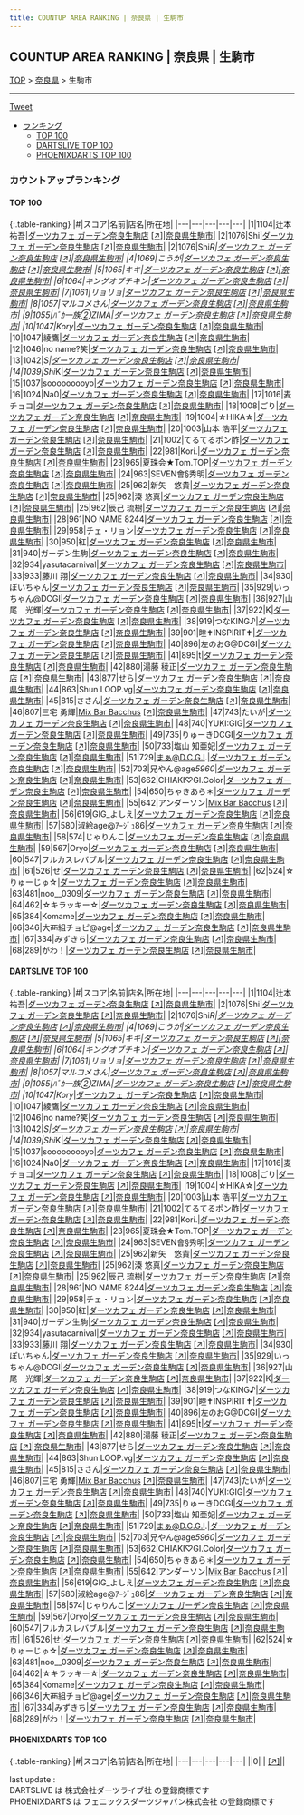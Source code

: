 ```yaml
---
title: COUNTUP AREA RANKING | 奈良県 | 生駒市
---
```

## COUNTUP AREA RANKING | 奈良県 | 生駒市

[TOP](/darts/rank/) > [奈良県](/darts/rank/奈良県/) > 生駒市

___

<a href="https://twitter.com/share?ref_src=twsrc%5Etfw" data-text="COUNTUP AREA RANKING | 奈良県生駒市" class="twitter-share-button" data-hashtags="DARTSLIVE,PHOENIXDARTS,darts,ダーツ" data-show-count="false">Tweet</a>

* [ランキング](#カウントアップランキング)
    * [TOP 100](#top-100)
    * [DARTSLIVE TOP 100](#dartslive-top-100)
    * [PHOENIXDARTS TOP 100](#phoenixdarts-top-100)

### カウントアップランキング

#### TOP 100



{:.table-ranking}
|#|スコア|名前|店名|所在地|
|---|---|---|---|---|
|1|1104|<span class="rank-name-dl">辻本 祐吾</span>|<a href="/darts/rank/shops/f4330ab5e65384c30d9b047a20a7ba1e.html">ダーツカフェ ガーデン奈良生駒店</a> <a href="https://search.dartslive.com/jp/shop/f4330ab5e65384c30d9b047a20a7ba1e">[↗]</a>|<a href="/darts/rank/奈良県/生駒市">奈良県生駒市</a>|
|2|1076|<span class="rank-name-dl">Shi</span>|<a href="/darts/rank/shops/f4330ab5e65384c30d9b047a20a7ba1e.html">ダーツカフェ ガーデン奈良生駒店</a> <a href="https://search.dartslive.com/jp/shop/f4330ab5e65384c30d9b047a20a7ba1e">[↗]</a>|<a href="/darts/rank/奈良県/生駒市">奈良県生駒市</a>|
|2|1076|<span class="rank-name-dl">Shi*R</span>|<a href="/darts/rank/shops/f4330ab5e65384c30d9b047a20a7ba1e.html">ダーツカフェ ガーデン奈良生駒店</a> <a href="https://search.dartslive.com/jp/shop/f4330ab5e65384c30d9b047a20a7ba1e">[↗]</a>|<a href="/darts/rank/奈良県/生駒市">奈良県生駒市</a>|
|4|1069|<span class="rank-name-dl">こうが</span>|<a href="/darts/rank/shops/f4330ab5e65384c30d9b047a20a7ba1e.html">ダーツカフェ ガーデン奈良生駒店</a> <a href="https://search.dartslive.com/jp/shop/f4330ab5e65384c30d9b047a20a7ba1e">[↗]</a>|<a href="/darts/rank/奈良県/生駒市">奈良県生駒市</a>|
|5|1065|<span class="rank-name-dl">キキ</span>|<a href="/darts/rank/shops/f4330ab5e65384c30d9b047a20a7ba1e.html">ダーツカフェ ガーデン奈良生駒店</a> <a href="https://search.dartslive.com/jp/shop/f4330ab5e65384c30d9b047a20a7ba1e">[↗]</a>|<a href="/darts/rank/奈良県/生駒市">奈良県生駒市</a>|
|6|1064|<span class="rank-name-dl">キングオブチキン</span>|<a href="/darts/rank/shops/f4330ab5e65384c30d9b047a20a7ba1e.html">ダーツカフェ ガーデン奈良生駒店</a> <a href="https://search.dartslive.com/jp/shop/f4330ab5e65384c30d9b047a20a7ba1e">[↗]</a>|<a href="/darts/rank/奈良県/生駒市">奈良県生駒市</a>|
|7|1061|<span class="rank-name-dl">リョリョ</span>|<a href="/darts/rank/shops/f4330ab5e65384c30d9b047a20a7ba1e.html">ダーツカフェ ガーデン奈良生駒店</a> <a href="https://search.dartslive.com/jp/shop/f4330ab5e65384c30d9b047a20a7ba1e">[↗]</a>|<a href="/darts/rank/奈良県/生駒市">奈良県生駒市</a>|
|8|1057|<span class="rank-name-dl">マルコメさん</span>|<a href="/darts/rank/shops/f4330ab5e65384c30d9b047a20a7ba1e.html">ダーツカフェ ガーデン奈良生駒店</a> <a href="https://search.dartslive.com/jp/shop/f4330ab5e65384c30d9b047a20a7ba1e">[↗]</a>|<a href="/darts/rank/奈良県/生駒市">奈良県生駒市</a>|
|9|1055|<span class="rank-name-dl">ﾊﾞｶ一族②ZIMA</span>|<a href="/darts/rank/shops/f4330ab5e65384c30d9b047a20a7ba1e.html">ダーツカフェ ガーデン奈良生駒店</a> <a href="https://search.dartslive.com/jp/shop/f4330ab5e65384c30d9b047a20a7ba1e">[↗]</a>|<a href="/darts/rank/奈良県/生駒市">奈良県生駒市</a>|
|10|1047|<span class="rank-name-dl">Kory*</span>|<a href="/darts/rank/shops/f4330ab5e65384c30d9b047a20a7ba1e.html">ダーツカフェ ガーデン奈良生駒店</a> <a href="https://search.dartslive.com/jp/shop/f4330ab5e65384c30d9b047a20a7ba1e">[↗]</a>|<a href="/darts/rank/奈良県/生駒市">奈良県生駒市</a>|
|10|1047|<span class="rank-name-dl">綾鷹</span>|<a href="/darts/rank/shops/f4330ab5e65384c30d9b047a20a7ba1e.html">ダーツカフェ ガーデン奈良生駒店</a> <a href="https://search.dartslive.com/jp/shop/f4330ab5e65384c30d9b047a20a7ba1e">[↗]</a>|<a href="/darts/rank/奈良県/生駒市">奈良県生駒市</a>|
|12|1046|<span class="rank-name-dl">no name?笑</span>|<a href="/darts/rank/shops/f4330ab5e65384c30d9b047a20a7ba1e.html">ダーツカフェ ガーデン奈良生駒店</a> <a href="https://search.dartslive.com/jp/shop/f4330ab5e65384c30d9b047a20a7ba1e">[↗]</a>|<a href="/darts/rank/奈良県/生駒市">奈良県生駒市</a>|
|13|1042|<span class="rank-name-dl">*S</span>|<a href="/darts/rank/shops/f4330ab5e65384c30d9b047a20a7ba1e.html">ダーツカフェ ガーデン奈良生駒店</a> <a href="https://search.dartslive.com/jp/shop/f4330ab5e65384c30d9b047a20a7ba1e">[↗]</a>|<a href="/darts/rank/奈良県/生駒市">奈良県生駒市</a>|
|14|1039|<span class="rank-name-dl">Shi*K</span>|<a href="/darts/rank/shops/f4330ab5e65384c30d9b047a20a7ba1e.html">ダーツカフェ ガーデン奈良生駒店</a> <a href="https://search.dartslive.com/jp/shop/f4330ab5e65384c30d9b047a20a7ba1e">[↗]</a>|<a href="/darts/rank/奈良県/生駒市">奈良県生駒市</a>|
|15|1037|<span class="rank-name-dl">sooooooooyo</span>|<a href="/darts/rank/shops/f4330ab5e65384c30d9b047a20a7ba1e.html">ダーツカフェ ガーデン奈良生駒店</a> <a href="https://search.dartslive.com/jp/shop/f4330ab5e65384c30d9b047a20a7ba1e">[↗]</a>|<a href="/darts/rank/奈良県/生駒市">奈良県生駒市</a>|
|16|1024|<span class="rank-name-dl">Na0</span>|<a href="/darts/rank/shops/f4330ab5e65384c30d9b047a20a7ba1e.html">ダーツカフェ ガーデン奈良生駒店</a> <a href="https://search.dartslive.com/jp/shop/f4330ab5e65384c30d9b047a20a7ba1e">[↗]</a>|<a href="/darts/rank/奈良県/生駒市">奈良県生駒市</a>|
|17|1016|<span class="rank-name-dl">麦チョコ</span>|<a href="/darts/rank/shops/f4330ab5e65384c30d9b047a20a7ba1e.html">ダーツカフェ ガーデン奈良生駒店</a> <a href="https://search.dartslive.com/jp/shop/f4330ab5e65384c30d9b047a20a7ba1e">[↗]</a>|<a href="/darts/rank/奈良県/生駒市">奈良県生駒市</a>|
|18|1008|<span class="rank-name-dl">ごり</span>|<a href="/darts/rank/shops/f4330ab5e65384c30d9b047a20a7ba1e.html">ダーツカフェ ガーデン奈良生駒店</a> <a href="https://search.dartslive.com/jp/shop/f4330ab5e65384c30d9b047a20a7ba1e">[↗]</a>|<a href="/darts/rank/奈良県/生駒市">奈良県生駒市</a>|
|19|1004|<span class="rank-name-dl">☆HIKA☆</span>|<a href="/darts/rank/shops/f4330ab5e65384c30d9b047a20a7ba1e.html">ダーツカフェ ガーデン奈良生駒店</a> <a href="https://search.dartslive.com/jp/shop/f4330ab5e65384c30d9b047a20a7ba1e">[↗]</a>|<a href="/darts/rank/奈良県/生駒市">奈良県生駒市</a>|
|20|1003|<span class="rank-name-dl">山本 浩平</span>|<a href="/darts/rank/shops/f4330ab5e65384c30d9b047a20a7ba1e.html">ダーツカフェ ガーデン奈良生駒店</a> <a href="https://search.dartslive.com/jp/shop/f4330ab5e65384c30d9b047a20a7ba1e">[↗]</a>|<a href="/darts/rank/奈良県/生駒市">奈良県生駒市</a>|
|21|1002|<span class="rank-name-dl">てるてるポン酢</span>|<a href="/darts/rank/shops/f4330ab5e65384c30d9b047a20a7ba1e.html">ダーツカフェ ガーデン奈良生駒店</a> <a href="https://search.dartslive.com/jp/shop/f4330ab5e65384c30d9b047a20a7ba1e">[↗]</a>|<a href="/darts/rank/奈良県/生駒市">奈良県生駒市</a>|
|22|981|<span class="rank-name-dl">Kori.</span>|<a href="/darts/rank/shops/f4330ab5e65384c30d9b047a20a7ba1e.html">ダーツカフェ ガーデン奈良生駒店</a> <a href="https://search.dartslive.com/jp/shop/f4330ab5e65384c30d9b047a20a7ba1e">[↗]</a>|<a href="/darts/rank/奈良県/生駒市">奈良県生駒市</a>|
|23|965|<span class="rank-name-dl">夏珠会★Tom.TOP</span>|<a href="/darts/rank/shops/f4330ab5e65384c30d9b047a20a7ba1e.html">ダーツカフェ ガーデン奈良生駒店</a> <a href="https://search.dartslive.com/jp/shop/f4330ab5e65384c30d9b047a20a7ba1e">[↗]</a>|<a href="/darts/rank/奈良県/生駒市">奈良県生駒市</a>|
|24|963|<span class="rank-name-dl">SEVEN會§秀明</span>|<a href="/darts/rank/shops/f4330ab5e65384c30d9b047a20a7ba1e.html">ダーツカフェ ガーデン奈良生駒店</a> <a href="https://search.dartslive.com/jp/shop/f4330ab5e65384c30d9b047a20a7ba1e">[↗]</a>|<a href="/darts/rank/奈良県/生駒市">奈良県生駒市</a>|
|25|962|<span class="rank-name-dl">新矢　悠貴</span>|<a href="/darts/rank/shops/f4330ab5e65384c30d9b047a20a7ba1e.html">ダーツカフェ ガーデン奈良生駒店</a> <a href="https://search.dartslive.com/jp/shop/f4330ab5e65384c30d9b047a20a7ba1e">[↗]</a>|<a href="/darts/rank/奈良県/生駒市">奈良県生駒市</a>|
|25|962|<span class="rank-name-dl">湊 悠真</span>|<a href="/darts/rank/shops/f4330ab5e65384c30d9b047a20a7ba1e.html">ダーツカフェ ガーデン奈良生駒店</a> <a href="https://search.dartslive.com/jp/shop/f4330ab5e65384c30d9b047a20a7ba1e">[↗]</a>|<a href="/darts/rank/奈良県/生駒市">奈良県生駒市</a>|
|25|962|<span class="rank-name-dl">辰己 琉樹</span>|<a href="/darts/rank/shops/f4330ab5e65384c30d9b047a20a7ba1e.html">ダーツカフェ ガーデン奈良生駒店</a> <a href="https://search.dartslive.com/jp/shop/f4330ab5e65384c30d9b047a20a7ba1e">[↗]</a>|<a href="/darts/rank/奈良県/生駒市">奈良県生駒市</a>|
|28|961|<span class="rank-name-dl">NO NAME 8244</span>|<a href="/darts/rank/shops/f4330ab5e65384c30d9b047a20a7ba1e.html">ダーツカフェ ガーデン奈良生駒店</a> <a href="https://search.dartslive.com/jp/shop/f4330ab5e65384c30d9b047a20a7ba1e">[↗]</a>|<a href="/darts/rank/奈良県/生駒市">奈良県生駒市</a>|
|29|958|<span class="rank-name-dl">チェ・リョン</span>|<a href="/darts/rank/shops/f4330ab5e65384c30d9b047a20a7ba1e.html">ダーツカフェ ガーデン奈良生駒店</a> <a href="https://search.dartslive.com/jp/shop/f4330ab5e65384c30d9b047a20a7ba1e">[↗]</a>|<a href="/darts/rank/奈良県/生駒市">奈良県生駒市</a>|
|30|950|<span class="rank-name-dl">紅</span>|<a href="/darts/rank/shops/f4330ab5e65384c30d9b047a20a7ba1e.html">ダーツカフェ ガーデン奈良生駒店</a> <a href="https://search.dartslive.com/jp/shop/f4330ab5e65384c30d9b047a20a7ba1e">[↗]</a>|<a href="/darts/rank/奈良県/生駒市">奈良県生駒市</a>|
|31|940|<span class="rank-name-dl">ガーデン生駒</span>|<a href="/darts/rank/shops/f4330ab5e65384c30d9b047a20a7ba1e.html">ダーツカフェ ガーデン奈良生駒店</a> <a href="https://search.dartslive.com/jp/shop/f4330ab5e65384c30d9b047a20a7ba1e">[↗]</a>|<a href="/darts/rank/奈良県/生駒市">奈良県生駒市</a>|
|32|934|<span class="rank-name-dl">yasutacarnival</span>|<a href="/darts/rank/shops/f4330ab5e65384c30d9b047a20a7ba1e.html">ダーツカフェ ガーデン奈良生駒店</a> <a href="https://search.dartslive.com/jp/shop/f4330ab5e65384c30d9b047a20a7ba1e">[↗]</a>|<a href="/darts/rank/奈良県/生駒市">奈良県生駒市</a>|
|33|933|<span class="rank-name-dl">藤川 翔</span>|<a href="/darts/rank/shops/f4330ab5e65384c30d9b047a20a7ba1e.html">ダーツカフェ ガーデン奈良生駒店</a> <a href="https://search.dartslive.com/jp/shop/f4330ab5e65384c30d9b047a20a7ba1e">[↗]</a>|<a href="/darts/rank/奈良県/生駒市">奈良県生駒市</a>|
|34|930|<span class="rank-name-dl">ぽいちゃん</span>|<a href="/darts/rank/shops/f4330ab5e65384c30d9b047a20a7ba1e.html">ダーツカフェ ガーデン奈良生駒店</a> <a href="https://search.dartslive.com/jp/shop/f4330ab5e65384c30d9b047a20a7ba1e">[↗]</a>|<a href="/darts/rank/奈良県/生駒市">奈良県生駒市</a>|
|35|929|<span class="rank-name-dl">いっちゃん@DCGI</span>|<a href="/darts/rank/shops/f4330ab5e65384c30d9b047a20a7ba1e.html">ダーツカフェ ガーデン奈良生駒店</a> <a href="https://search.dartslive.com/jp/shop/f4330ab5e65384c30d9b047a20a7ba1e">[↗]</a>|<a href="/darts/rank/奈良県/生駒市">奈良県生駒市</a>|
|36|927|<span class="rank-name-dl">山尾　光輝</span>|<a href="/darts/rank/shops/f4330ab5e65384c30d9b047a20a7ba1e.html">ダーツカフェ ガーデン奈良生駒店</a> <a href="https://search.dartslive.com/jp/shop/f4330ab5e65384c30d9b047a20a7ba1e">[↗]</a>|<a href="/darts/rank/奈良県/生駒市">奈良県生駒市</a>|
|37|922|<span class="rank-name-dl">K</span>|<a href="/darts/rank/shops/f4330ab5e65384c30d9b047a20a7ba1e.html">ダーツカフェ ガーデン奈良生駒店</a> <a href="https://search.dartslive.com/jp/shop/f4330ab5e65384c30d9b047a20a7ba1e">[↗]</a>|<a href="/darts/rank/奈良県/生駒市">奈良県生駒市</a>|
|38|919|<span class="rank-name-dl">つなKING♪</span>|<a href="/darts/rank/shops/f4330ab5e65384c30d9b047a20a7ba1e.html">ダーツカフェ ガーデン奈良生駒店</a> <a href="https://search.dartslive.com/jp/shop/f4330ab5e65384c30d9b047a20a7ba1e">[↗]</a>|<a href="/darts/rank/奈良県/生駒市">奈良県生駒市</a>|
|39|901|<span class="rank-name-dl">睦✝INSPIRIT✝</span>|<a href="/darts/rank/shops/f4330ab5e65384c30d9b047a20a7ba1e.html">ダーツカフェ ガーデン奈良生駒店</a> <a href="https://search.dartslive.com/jp/shop/f4330ab5e65384c30d9b047a20a7ba1e">[↗]</a>|<a href="/darts/rank/奈良県/生駒市">奈良県生駒市</a>|
|40|896|<span class="rank-name-dl">左のおG@DCGI</span>|<a href="/darts/rank/shops/f4330ab5e65384c30d9b047a20a7ba1e.html">ダーツカフェ ガーデン奈良生駒店</a> <a href="https://search.dartslive.com/jp/shop/f4330ab5e65384c30d9b047a20a7ba1e">[↗]</a>|<a href="/darts/rank/奈良県/生駒市">奈良県生駒市</a>|
|41|895|<span class="rank-name-dl">t</span>|<a href="/darts/rank/shops/f4330ab5e65384c30d9b047a20a7ba1e.html">ダーツカフェ ガーデン奈良生駒店</a> <a href="https://search.dartslive.com/jp/shop/f4330ab5e65384c30d9b047a20a7ba1e">[↗]</a>|<a href="/darts/rank/奈良県/生駒市">奈良県生駒市</a>|
|42|880|<span class="rank-name-dl">湯藤 稜正</span>|<a href="/darts/rank/shops/f4330ab5e65384c30d9b047a20a7ba1e.html">ダーツカフェ ガーデン奈良生駒店</a> <a href="https://search.dartslive.com/jp/shop/f4330ab5e65384c30d9b047a20a7ba1e">[↗]</a>|<a href="/darts/rank/奈良県/生駒市">奈良県生駒市</a>|
|43|877|<span class="rank-name-dl">せら</span>|<a href="/darts/rank/shops/f4330ab5e65384c30d9b047a20a7ba1e.html">ダーツカフェ ガーデン奈良生駒店</a> <a href="https://search.dartslive.com/jp/shop/f4330ab5e65384c30d9b047a20a7ba1e">[↗]</a>|<a href="/darts/rank/奈良県/生駒市">奈良県生駒市</a>|
|44|863|<span class="rank-name-dl">Shun LOOP.vg</span>|<a href="/darts/rank/shops/f4330ab5e65384c30d9b047a20a7ba1e.html">ダーツカフェ ガーデン奈良生駒店</a> <a href="https://search.dartslive.com/jp/shop/f4330ab5e65384c30d9b047a20a7ba1e">[↗]</a>|<a href="/darts/rank/奈良県/生駒市">奈良県生駒市</a>|
|45|815|<span class="rank-name-dl">ささん</span>|<a href="/darts/rank/shops/f4330ab5e65384c30d9b047a20a7ba1e.html">ダーツカフェ ガーデン奈良生駒店</a> <a href="https://search.dartslive.com/jp/shop/f4330ab5e65384c30d9b047a20a7ba1e">[↗]</a>|<a href="/darts/rank/奈良県/生駒市">奈良県生駒市</a>|
|46|807|<span class="rank-name-dl">三宅 勇輝</span>|<a href="/darts/rank/shops/e11e7d72c5f5916eb21333aee1bd51e4.html">Mix Bar Bacchus</a> <a href="https://search.dartslive.com/jp/shop/e11e7d72c5f5916eb21333aee1bd51e4">[↗]</a>|<a href="/darts/rank/奈良県/生駒市">奈良県生駒市</a>|
|47|743|<span class="rank-name-dl">たいが</span>|<a href="/darts/rank/shops/f4330ab5e65384c30d9b047a20a7ba1e.html">ダーツカフェ ガーデン奈良生駒店</a> <a href="https://search.dartslive.com/jp/shop/f4330ab5e65384c30d9b047a20a7ba1e">[↗]</a>|<a href="/darts/rank/奈良県/生駒市">奈良県生駒市</a>|
|48|740|<span class="rank-name-dl">YUKI:GIG</span>|<a href="/darts/rank/shops/f4330ab5e65384c30d9b047a20a7ba1e.html">ダーツカフェ ガーデン奈良生駒店</a> <a href="https://search.dartslive.com/jp/shop/f4330ab5e65384c30d9b047a20a7ba1e">[↗]</a>|<a href="/darts/rank/奈良県/生駒市">奈良県生駒市</a>|
|49|735|<span class="rank-name-dl">りゅーきDCGI</span>|<a href="/darts/rank/shops/f4330ab5e65384c30d9b047a20a7ba1e.html">ダーツカフェ ガーデン奈良生駒店</a> <a href="https://search.dartslive.com/jp/shop/f4330ab5e65384c30d9b047a20a7ba1e">[↗]</a>|<a href="/darts/rank/奈良県/生駒市">奈良県生駒市</a>|
|50|733|<span class="rank-name-dl">塩山 知亜妃</span>|<a href="/darts/rank/shops/f4330ab5e65384c30d9b047a20a7ba1e.html">ダーツカフェ ガーデン奈良生駒店</a> <a href="https://search.dartslive.com/jp/shop/f4330ab5e65384c30d9b047a20a7ba1e">[↗]</a>|<a href="/darts/rank/奈良県/生駒市">奈良県生駒市</a>|
|51|729|<span class="rank-name-dl">まぁ@D.C.G.I.</span>|<a href="/darts/rank/shops/f4330ab5e65384c30d9b047a20a7ba1e.html">ダーツカフェ ガーデン奈良生駒店</a> <a href="https://search.dartslive.com/jp/shop/f4330ab5e65384c30d9b047a20a7ba1e">[↗]</a>|<a href="/darts/rank/奈良県/生駒市">奈良県生駒市</a>|
|52|703|<span class="rank-name-dl">兄やん@age*5960*</span>|<a href="/darts/rank/shops/f4330ab5e65384c30d9b047a20a7ba1e.html">ダーツカフェ ガーデン奈良生駒店</a> <a href="https://search.dartslive.com/jp/shop/f4330ab5e65384c30d9b047a20a7ba1e">[↗]</a>|<a href="/darts/rank/奈良県/生駒市">奈良県生駒市</a>|
|53|662|<span class="rank-name-dl">CHIAKI♡GI.Color</span>|<a href="/darts/rank/shops/f4330ab5e65384c30d9b047a20a7ba1e.html">ダーツカフェ ガーデン奈良生駒店</a> <a href="https://search.dartslive.com/jp/shop/f4330ab5e65384c30d9b047a20a7ba1e">[↗]</a>|<a href="/darts/rank/奈良県/生駒市">奈良県生駒市</a>|
|54|650|<span class="rank-name-dl">ちゃきあら＊</span>|<a href="/darts/rank/shops/f4330ab5e65384c30d9b047a20a7ba1e.html">ダーツカフェ ガーデン奈良生駒店</a> <a href="https://search.dartslive.com/jp/shop/f4330ab5e65384c30d9b047a20a7ba1e">[↗]</a>|<a href="/darts/rank/奈良県/生駒市">奈良県生駒市</a>|
|55|642|<span class="rank-name-dl">アンダーソン</span>|<a href="/darts/rank/shops/e11e7d72c5f5916eb21333aee1bd51e4.html">Mix Bar Bacchus</a> <a href="https://search.dartslive.com/jp/shop/e11e7d72c5f5916eb21333aee1bd51e4">[↗]</a>|<a href="/darts/rank/奈良県/生駒市">奈良県生駒市</a>|
|56|619|<span class="rank-name-dl">GIG_よしえ</span>|<a href="/darts/rank/shops/f4330ab5e65384c30d9b047a20a7ba1e.html">ダーツカフェ ガーデン奈良生駒店</a> <a href="https://search.dartslive.com/jp/shop/f4330ab5e65384c30d9b047a20a7ba1e">[↗]</a>|<a href="/darts/rank/奈良県/生駒市">奈良県生駒市</a>|
|57|580|<span class="rank-name-dl">淑絵age@ｱｰｼﾞｭ86</span>|<a href="/darts/rank/shops/f4330ab5e65384c30d9b047a20a7ba1e.html">ダーツカフェ ガーデン奈良生駒店</a> <a href="https://search.dartslive.com/jp/shop/f4330ab5e65384c30d9b047a20a7ba1e">[↗]</a>|<a href="/darts/rank/奈良県/生駒市">奈良県生駒市</a>|
|58|574|<span class="rank-name-dl">じゃりんこ</span>|<a href="/darts/rank/shops/f4330ab5e65384c30d9b047a20a7ba1e.html">ダーツカフェ ガーデン奈良生駒店</a> <a href="https://search.dartslive.com/jp/shop/f4330ab5e65384c30d9b047a20a7ba1e">[↗]</a>|<a href="/darts/rank/奈良県/生駒市">奈良県生駒市</a>|
|59|567|<span class="rank-name-dl">Oryo</span>|<a href="/darts/rank/shops/f4330ab5e65384c30d9b047a20a7ba1e.html">ダーツカフェ ガーデン奈良生駒店</a> <a href="https://search.dartslive.com/jp/shop/f4330ab5e65384c30d9b047a20a7ba1e">[↗]</a>|<a href="/darts/rank/奈良県/生駒市">奈良県生駒市</a>|
|60|547|<span class="rank-name-dl">フルカスレバブル</span>|<a href="/darts/rank/shops/f4330ab5e65384c30d9b047a20a7ba1e.html">ダーツカフェ ガーデン奈良生駒店</a> <a href="https://search.dartslive.com/jp/shop/f4330ab5e65384c30d9b047a20a7ba1e">[↗]</a>|<a href="/darts/rank/奈良県/生駒市">奈良県生駒市</a>|
|61|526|<span class="rank-name-dl">せ</span>|<a href="/darts/rank/shops/f4330ab5e65384c30d9b047a20a7ba1e.html">ダーツカフェ ガーデン奈良生駒店</a> <a href="https://search.dartslive.com/jp/shop/f4330ab5e65384c30d9b047a20a7ba1e">[↗]</a>|<a href="/darts/rank/奈良県/生駒市">奈良県生駒市</a>|
|62|524|<span class="rank-name-dl">☆りゅーじゅ☆</span>|<a href="/darts/rank/shops/f4330ab5e65384c30d9b047a20a7ba1e.html">ダーツカフェ ガーデン奈良生駒店</a> <a href="https://search.dartslive.com/jp/shop/f4330ab5e65384c30d9b047a20a7ba1e">[↗]</a>|<a href="/darts/rank/奈良県/生駒市">奈良県生駒市</a>|
|63|481|<span class="rank-name-dl">noo__0309</span>|<a href="/darts/rank/shops/f4330ab5e65384c30d9b047a20a7ba1e.html">ダーツカフェ ガーデン奈良生駒店</a> <a href="https://search.dartslive.com/jp/shop/f4330ab5e65384c30d9b047a20a7ba1e">[↗]</a>|<a href="/darts/rank/奈良県/生駒市">奈良県生駒市</a>|
|64|462|<span class="rank-name-dl">☆キラッキー☆</span>|<a href="/darts/rank/shops/f4330ab5e65384c30d9b047a20a7ba1e.html">ダーツカフェ ガーデン奈良生駒店</a> <a href="https://search.dartslive.com/jp/shop/f4330ab5e65384c30d9b047a20a7ba1e">[↗]</a>|<a href="/darts/rank/奈良県/生駒市">奈良県生駒市</a>|
|65|384|<span class="rank-name-dl">Komame</span>|<a href="/darts/rank/shops/f4330ab5e65384c30d9b047a20a7ba1e.html">ダーツカフェ ガーデン奈良生駒店</a> <a href="https://search.dartslive.com/jp/shop/f4330ab5e65384c30d9b047a20a7ba1e">[↗]</a>|<a href="/darts/rank/奈良県/生駒市">奈良県生駒市</a>|
|66|346|<span class="rank-name-dl">大襾組チョピ@age</span>|<a href="/darts/rank/shops/f4330ab5e65384c30d9b047a20a7ba1e.html">ダーツカフェ ガーデン奈良生駒店</a> <a href="https://search.dartslive.com/jp/shop/f4330ab5e65384c30d9b047a20a7ba1e">[↗]</a>|<a href="/darts/rank/奈良県/生駒市">奈良県生駒市</a>|
|67|334|<span class="rank-name-dl">みずきち</span>|<a href="/darts/rank/shops/f4330ab5e65384c30d9b047a20a7ba1e.html">ダーツカフェ ガーデン奈良生駒店</a> <a href="https://search.dartslive.com/jp/shop/f4330ab5e65384c30d9b047a20a7ba1e">[↗]</a>|<a href="/darts/rank/奈良県/生駒市">奈良県生駒市</a>|
|68|289|<span class="rank-name-dl">がわ！</span>|<a href="/darts/rank/shops/f4330ab5e65384c30d9b047a20a7ba1e.html">ダーツカフェ ガーデン奈良生駒店</a> <a href="https://search.dartslive.com/jp/shop/f4330ab5e65384c30d9b047a20a7ba1e">[↗]</a>|<a href="/darts/rank/奈良県/生駒市">奈良県生駒市</a>|


#### DARTSLIVE TOP 100



{:.table-ranking}
|#|スコア|名前|店名|所在地|
|---|---|---|---|---|
|1|1104|<span class="rank-name-dl">辻本 祐吾</span>|<a href="/darts/rank/shops/f4330ab5e65384c30d9b047a20a7ba1e.html">ダーツカフェ ガーデン奈良生駒店</a> <a href="https://search.dartslive.com/jp/shop/f4330ab5e65384c30d9b047a20a7ba1e">[↗]</a>|<a href="/darts/rank/奈良県/生駒市">奈良県生駒市</a>|
|2|1076|<span class="rank-name-dl">Shi</span>|<a href="/darts/rank/shops/f4330ab5e65384c30d9b047a20a7ba1e.html">ダーツカフェ ガーデン奈良生駒店</a> <a href="https://search.dartslive.com/jp/shop/f4330ab5e65384c30d9b047a20a7ba1e">[↗]</a>|<a href="/darts/rank/奈良県/生駒市">奈良県生駒市</a>|
|2|1076|<span class="rank-name-dl">Shi*R</span>|<a href="/darts/rank/shops/f4330ab5e65384c30d9b047a20a7ba1e.html">ダーツカフェ ガーデン奈良生駒店</a> <a href="https://search.dartslive.com/jp/shop/f4330ab5e65384c30d9b047a20a7ba1e">[↗]</a>|<a href="/darts/rank/奈良県/生駒市">奈良県生駒市</a>|
|4|1069|<span class="rank-name-dl">こうが</span>|<a href="/darts/rank/shops/f4330ab5e65384c30d9b047a20a7ba1e.html">ダーツカフェ ガーデン奈良生駒店</a> <a href="https://search.dartslive.com/jp/shop/f4330ab5e65384c30d9b047a20a7ba1e">[↗]</a>|<a href="/darts/rank/奈良県/生駒市">奈良県生駒市</a>|
|5|1065|<span class="rank-name-dl">キキ</span>|<a href="/darts/rank/shops/f4330ab5e65384c30d9b047a20a7ba1e.html">ダーツカフェ ガーデン奈良生駒店</a> <a href="https://search.dartslive.com/jp/shop/f4330ab5e65384c30d9b047a20a7ba1e">[↗]</a>|<a href="/darts/rank/奈良県/生駒市">奈良県生駒市</a>|
|6|1064|<span class="rank-name-dl">キングオブチキン</span>|<a href="/darts/rank/shops/f4330ab5e65384c30d9b047a20a7ba1e.html">ダーツカフェ ガーデン奈良生駒店</a> <a href="https://search.dartslive.com/jp/shop/f4330ab5e65384c30d9b047a20a7ba1e">[↗]</a>|<a href="/darts/rank/奈良県/生駒市">奈良県生駒市</a>|
|7|1061|<span class="rank-name-dl">リョリョ</span>|<a href="/darts/rank/shops/f4330ab5e65384c30d9b047a20a7ba1e.html">ダーツカフェ ガーデン奈良生駒店</a> <a href="https://search.dartslive.com/jp/shop/f4330ab5e65384c30d9b047a20a7ba1e">[↗]</a>|<a href="/darts/rank/奈良県/生駒市">奈良県生駒市</a>|
|8|1057|<span class="rank-name-dl">マルコメさん</span>|<a href="/darts/rank/shops/f4330ab5e65384c30d9b047a20a7ba1e.html">ダーツカフェ ガーデン奈良生駒店</a> <a href="https://search.dartslive.com/jp/shop/f4330ab5e65384c30d9b047a20a7ba1e">[↗]</a>|<a href="/darts/rank/奈良県/生駒市">奈良県生駒市</a>|
|9|1055|<span class="rank-name-dl">ﾊﾞｶ一族②ZIMA</span>|<a href="/darts/rank/shops/f4330ab5e65384c30d9b047a20a7ba1e.html">ダーツカフェ ガーデン奈良生駒店</a> <a href="https://search.dartslive.com/jp/shop/f4330ab5e65384c30d9b047a20a7ba1e">[↗]</a>|<a href="/darts/rank/奈良県/生駒市">奈良県生駒市</a>|
|10|1047|<span class="rank-name-dl">Kory*</span>|<a href="/darts/rank/shops/f4330ab5e65384c30d9b047a20a7ba1e.html">ダーツカフェ ガーデン奈良生駒店</a> <a href="https://search.dartslive.com/jp/shop/f4330ab5e65384c30d9b047a20a7ba1e">[↗]</a>|<a href="/darts/rank/奈良県/生駒市">奈良県生駒市</a>|
|10|1047|<span class="rank-name-dl">綾鷹</span>|<a href="/darts/rank/shops/f4330ab5e65384c30d9b047a20a7ba1e.html">ダーツカフェ ガーデン奈良生駒店</a> <a href="https://search.dartslive.com/jp/shop/f4330ab5e65384c30d9b047a20a7ba1e">[↗]</a>|<a href="/darts/rank/奈良県/生駒市">奈良県生駒市</a>|
|12|1046|<span class="rank-name-dl">no name?笑</span>|<a href="/darts/rank/shops/f4330ab5e65384c30d9b047a20a7ba1e.html">ダーツカフェ ガーデン奈良生駒店</a> <a href="https://search.dartslive.com/jp/shop/f4330ab5e65384c30d9b047a20a7ba1e">[↗]</a>|<a href="/darts/rank/奈良県/生駒市">奈良県生駒市</a>|
|13|1042|<span class="rank-name-dl">*S</span>|<a href="/darts/rank/shops/f4330ab5e65384c30d9b047a20a7ba1e.html">ダーツカフェ ガーデン奈良生駒店</a> <a href="https://search.dartslive.com/jp/shop/f4330ab5e65384c30d9b047a20a7ba1e">[↗]</a>|<a href="/darts/rank/奈良県/生駒市">奈良県生駒市</a>|
|14|1039|<span class="rank-name-dl">Shi*K</span>|<a href="/darts/rank/shops/f4330ab5e65384c30d9b047a20a7ba1e.html">ダーツカフェ ガーデン奈良生駒店</a> <a href="https://search.dartslive.com/jp/shop/f4330ab5e65384c30d9b047a20a7ba1e">[↗]</a>|<a href="/darts/rank/奈良県/生駒市">奈良県生駒市</a>|
|15|1037|<span class="rank-name-dl">sooooooooyo</span>|<a href="/darts/rank/shops/f4330ab5e65384c30d9b047a20a7ba1e.html">ダーツカフェ ガーデン奈良生駒店</a> <a href="https://search.dartslive.com/jp/shop/f4330ab5e65384c30d9b047a20a7ba1e">[↗]</a>|<a href="/darts/rank/奈良県/生駒市">奈良県生駒市</a>|
|16|1024|<span class="rank-name-dl">Na0</span>|<a href="/darts/rank/shops/f4330ab5e65384c30d9b047a20a7ba1e.html">ダーツカフェ ガーデン奈良生駒店</a> <a href="https://search.dartslive.com/jp/shop/f4330ab5e65384c30d9b047a20a7ba1e">[↗]</a>|<a href="/darts/rank/奈良県/生駒市">奈良県生駒市</a>|
|17|1016|<span class="rank-name-dl">麦チョコ</span>|<a href="/darts/rank/shops/f4330ab5e65384c30d9b047a20a7ba1e.html">ダーツカフェ ガーデン奈良生駒店</a> <a href="https://search.dartslive.com/jp/shop/f4330ab5e65384c30d9b047a20a7ba1e">[↗]</a>|<a href="/darts/rank/奈良県/生駒市">奈良県生駒市</a>|
|18|1008|<span class="rank-name-dl">ごり</span>|<a href="/darts/rank/shops/f4330ab5e65384c30d9b047a20a7ba1e.html">ダーツカフェ ガーデン奈良生駒店</a> <a href="https://search.dartslive.com/jp/shop/f4330ab5e65384c30d9b047a20a7ba1e">[↗]</a>|<a href="/darts/rank/奈良県/生駒市">奈良県生駒市</a>|
|19|1004|<span class="rank-name-dl">☆HIKA☆</span>|<a href="/darts/rank/shops/f4330ab5e65384c30d9b047a20a7ba1e.html">ダーツカフェ ガーデン奈良生駒店</a> <a href="https://search.dartslive.com/jp/shop/f4330ab5e65384c30d9b047a20a7ba1e">[↗]</a>|<a href="/darts/rank/奈良県/生駒市">奈良県生駒市</a>|
|20|1003|<span class="rank-name-dl">山本 浩平</span>|<a href="/darts/rank/shops/f4330ab5e65384c30d9b047a20a7ba1e.html">ダーツカフェ ガーデン奈良生駒店</a> <a href="https://search.dartslive.com/jp/shop/f4330ab5e65384c30d9b047a20a7ba1e">[↗]</a>|<a href="/darts/rank/奈良県/生駒市">奈良県生駒市</a>|
|21|1002|<span class="rank-name-dl">てるてるポン酢</span>|<a href="/darts/rank/shops/f4330ab5e65384c30d9b047a20a7ba1e.html">ダーツカフェ ガーデン奈良生駒店</a> <a href="https://search.dartslive.com/jp/shop/f4330ab5e65384c30d9b047a20a7ba1e">[↗]</a>|<a href="/darts/rank/奈良県/生駒市">奈良県生駒市</a>|
|22|981|<span class="rank-name-dl">Kori.</span>|<a href="/darts/rank/shops/f4330ab5e65384c30d9b047a20a7ba1e.html">ダーツカフェ ガーデン奈良生駒店</a> <a href="https://search.dartslive.com/jp/shop/f4330ab5e65384c30d9b047a20a7ba1e">[↗]</a>|<a href="/darts/rank/奈良県/生駒市">奈良県生駒市</a>|
|23|965|<span class="rank-name-dl">夏珠会★Tom.TOP</span>|<a href="/darts/rank/shops/f4330ab5e65384c30d9b047a20a7ba1e.html">ダーツカフェ ガーデン奈良生駒店</a> <a href="https://search.dartslive.com/jp/shop/f4330ab5e65384c30d9b047a20a7ba1e">[↗]</a>|<a href="/darts/rank/奈良県/生駒市">奈良県生駒市</a>|
|24|963|<span class="rank-name-dl">SEVEN會§秀明</span>|<a href="/darts/rank/shops/f4330ab5e65384c30d9b047a20a7ba1e.html">ダーツカフェ ガーデン奈良生駒店</a> <a href="https://search.dartslive.com/jp/shop/f4330ab5e65384c30d9b047a20a7ba1e">[↗]</a>|<a href="/darts/rank/奈良県/生駒市">奈良県生駒市</a>|
|25|962|<span class="rank-name-dl">新矢　悠貴</span>|<a href="/darts/rank/shops/f4330ab5e65384c30d9b047a20a7ba1e.html">ダーツカフェ ガーデン奈良生駒店</a> <a href="https://search.dartslive.com/jp/shop/f4330ab5e65384c30d9b047a20a7ba1e">[↗]</a>|<a href="/darts/rank/奈良県/生駒市">奈良県生駒市</a>|
|25|962|<span class="rank-name-dl">湊 悠真</span>|<a href="/darts/rank/shops/f4330ab5e65384c30d9b047a20a7ba1e.html">ダーツカフェ ガーデン奈良生駒店</a> <a href="https://search.dartslive.com/jp/shop/f4330ab5e65384c30d9b047a20a7ba1e">[↗]</a>|<a href="/darts/rank/奈良県/生駒市">奈良県生駒市</a>|
|25|962|<span class="rank-name-dl">辰己 琉樹</span>|<a href="/darts/rank/shops/f4330ab5e65384c30d9b047a20a7ba1e.html">ダーツカフェ ガーデン奈良生駒店</a> <a href="https://search.dartslive.com/jp/shop/f4330ab5e65384c30d9b047a20a7ba1e">[↗]</a>|<a href="/darts/rank/奈良県/生駒市">奈良県生駒市</a>|
|28|961|<span class="rank-name-dl">NO NAME 8244</span>|<a href="/darts/rank/shops/f4330ab5e65384c30d9b047a20a7ba1e.html">ダーツカフェ ガーデン奈良生駒店</a> <a href="https://search.dartslive.com/jp/shop/f4330ab5e65384c30d9b047a20a7ba1e">[↗]</a>|<a href="/darts/rank/奈良県/生駒市">奈良県生駒市</a>|
|29|958|<span class="rank-name-dl">チェ・リョン</span>|<a href="/darts/rank/shops/f4330ab5e65384c30d9b047a20a7ba1e.html">ダーツカフェ ガーデン奈良生駒店</a> <a href="https://search.dartslive.com/jp/shop/f4330ab5e65384c30d9b047a20a7ba1e">[↗]</a>|<a href="/darts/rank/奈良県/生駒市">奈良県生駒市</a>|
|30|950|<span class="rank-name-dl">紅</span>|<a href="/darts/rank/shops/f4330ab5e65384c30d9b047a20a7ba1e.html">ダーツカフェ ガーデン奈良生駒店</a> <a href="https://search.dartslive.com/jp/shop/f4330ab5e65384c30d9b047a20a7ba1e">[↗]</a>|<a href="/darts/rank/奈良県/生駒市">奈良県生駒市</a>|
|31|940|<span class="rank-name-dl">ガーデン生駒</span>|<a href="/darts/rank/shops/f4330ab5e65384c30d9b047a20a7ba1e.html">ダーツカフェ ガーデン奈良生駒店</a> <a href="https://search.dartslive.com/jp/shop/f4330ab5e65384c30d9b047a20a7ba1e">[↗]</a>|<a href="/darts/rank/奈良県/生駒市">奈良県生駒市</a>|
|32|934|<span class="rank-name-dl">yasutacarnival</span>|<a href="/darts/rank/shops/f4330ab5e65384c30d9b047a20a7ba1e.html">ダーツカフェ ガーデン奈良生駒店</a> <a href="https://search.dartslive.com/jp/shop/f4330ab5e65384c30d9b047a20a7ba1e">[↗]</a>|<a href="/darts/rank/奈良県/生駒市">奈良県生駒市</a>|
|33|933|<span class="rank-name-dl">藤川 翔</span>|<a href="/darts/rank/shops/f4330ab5e65384c30d9b047a20a7ba1e.html">ダーツカフェ ガーデン奈良生駒店</a> <a href="https://search.dartslive.com/jp/shop/f4330ab5e65384c30d9b047a20a7ba1e">[↗]</a>|<a href="/darts/rank/奈良県/生駒市">奈良県生駒市</a>|
|34|930|<span class="rank-name-dl">ぽいちゃん</span>|<a href="/darts/rank/shops/f4330ab5e65384c30d9b047a20a7ba1e.html">ダーツカフェ ガーデン奈良生駒店</a> <a href="https://search.dartslive.com/jp/shop/f4330ab5e65384c30d9b047a20a7ba1e">[↗]</a>|<a href="/darts/rank/奈良県/生駒市">奈良県生駒市</a>|
|35|929|<span class="rank-name-dl">いっちゃん@DCGI</span>|<a href="/darts/rank/shops/f4330ab5e65384c30d9b047a20a7ba1e.html">ダーツカフェ ガーデン奈良生駒店</a> <a href="https://search.dartslive.com/jp/shop/f4330ab5e65384c30d9b047a20a7ba1e">[↗]</a>|<a href="/darts/rank/奈良県/生駒市">奈良県生駒市</a>|
|36|927|<span class="rank-name-dl">山尾　光輝</span>|<a href="/darts/rank/shops/f4330ab5e65384c30d9b047a20a7ba1e.html">ダーツカフェ ガーデン奈良生駒店</a> <a href="https://search.dartslive.com/jp/shop/f4330ab5e65384c30d9b047a20a7ba1e">[↗]</a>|<a href="/darts/rank/奈良県/生駒市">奈良県生駒市</a>|
|37|922|<span class="rank-name-dl">K</span>|<a href="/darts/rank/shops/f4330ab5e65384c30d9b047a20a7ba1e.html">ダーツカフェ ガーデン奈良生駒店</a> <a href="https://search.dartslive.com/jp/shop/f4330ab5e65384c30d9b047a20a7ba1e">[↗]</a>|<a href="/darts/rank/奈良県/生駒市">奈良県生駒市</a>|
|38|919|<span class="rank-name-dl">つなKING♪</span>|<a href="/darts/rank/shops/f4330ab5e65384c30d9b047a20a7ba1e.html">ダーツカフェ ガーデン奈良生駒店</a> <a href="https://search.dartslive.com/jp/shop/f4330ab5e65384c30d9b047a20a7ba1e">[↗]</a>|<a href="/darts/rank/奈良県/生駒市">奈良県生駒市</a>|
|39|901|<span class="rank-name-dl">睦✝INSPIRIT✝</span>|<a href="/darts/rank/shops/f4330ab5e65384c30d9b047a20a7ba1e.html">ダーツカフェ ガーデン奈良生駒店</a> <a href="https://search.dartslive.com/jp/shop/f4330ab5e65384c30d9b047a20a7ba1e">[↗]</a>|<a href="/darts/rank/奈良県/生駒市">奈良県生駒市</a>|
|40|896|<span class="rank-name-dl">左のおG@DCGI</span>|<a href="/darts/rank/shops/f4330ab5e65384c30d9b047a20a7ba1e.html">ダーツカフェ ガーデン奈良生駒店</a> <a href="https://search.dartslive.com/jp/shop/f4330ab5e65384c30d9b047a20a7ba1e">[↗]</a>|<a href="/darts/rank/奈良県/生駒市">奈良県生駒市</a>|
|41|895|<span class="rank-name-dl">t</span>|<a href="/darts/rank/shops/f4330ab5e65384c30d9b047a20a7ba1e.html">ダーツカフェ ガーデン奈良生駒店</a> <a href="https://search.dartslive.com/jp/shop/f4330ab5e65384c30d9b047a20a7ba1e">[↗]</a>|<a href="/darts/rank/奈良県/生駒市">奈良県生駒市</a>|
|42|880|<span class="rank-name-dl">湯藤 稜正</span>|<a href="/darts/rank/shops/f4330ab5e65384c30d9b047a20a7ba1e.html">ダーツカフェ ガーデン奈良生駒店</a> <a href="https://search.dartslive.com/jp/shop/f4330ab5e65384c30d9b047a20a7ba1e">[↗]</a>|<a href="/darts/rank/奈良県/生駒市">奈良県生駒市</a>|
|43|877|<span class="rank-name-dl">せら</span>|<a href="/darts/rank/shops/f4330ab5e65384c30d9b047a20a7ba1e.html">ダーツカフェ ガーデン奈良生駒店</a> <a href="https://search.dartslive.com/jp/shop/f4330ab5e65384c30d9b047a20a7ba1e">[↗]</a>|<a href="/darts/rank/奈良県/生駒市">奈良県生駒市</a>|
|44|863|<span class="rank-name-dl">Shun LOOP.vg</span>|<a href="/darts/rank/shops/f4330ab5e65384c30d9b047a20a7ba1e.html">ダーツカフェ ガーデン奈良生駒店</a> <a href="https://search.dartslive.com/jp/shop/f4330ab5e65384c30d9b047a20a7ba1e">[↗]</a>|<a href="/darts/rank/奈良県/生駒市">奈良県生駒市</a>|
|45|815|<span class="rank-name-dl">ささん</span>|<a href="/darts/rank/shops/f4330ab5e65384c30d9b047a20a7ba1e.html">ダーツカフェ ガーデン奈良生駒店</a> <a href="https://search.dartslive.com/jp/shop/f4330ab5e65384c30d9b047a20a7ba1e">[↗]</a>|<a href="/darts/rank/奈良県/生駒市">奈良県生駒市</a>|
|46|807|<span class="rank-name-dl">三宅 勇輝</span>|<a href="/darts/rank/shops/e11e7d72c5f5916eb21333aee1bd51e4.html">Mix Bar Bacchus</a> <a href="https://search.dartslive.com/jp/shop/e11e7d72c5f5916eb21333aee1bd51e4">[↗]</a>|<a href="/darts/rank/奈良県/生駒市">奈良県生駒市</a>|
|47|743|<span class="rank-name-dl">たいが</span>|<a href="/darts/rank/shops/f4330ab5e65384c30d9b047a20a7ba1e.html">ダーツカフェ ガーデン奈良生駒店</a> <a href="https://search.dartslive.com/jp/shop/f4330ab5e65384c30d9b047a20a7ba1e">[↗]</a>|<a href="/darts/rank/奈良県/生駒市">奈良県生駒市</a>|
|48|740|<span class="rank-name-dl">YUKI:GIG</span>|<a href="/darts/rank/shops/f4330ab5e65384c30d9b047a20a7ba1e.html">ダーツカフェ ガーデン奈良生駒店</a> <a href="https://search.dartslive.com/jp/shop/f4330ab5e65384c30d9b047a20a7ba1e">[↗]</a>|<a href="/darts/rank/奈良県/生駒市">奈良県生駒市</a>|
|49|735|<span class="rank-name-dl">りゅーきDCGI</span>|<a href="/darts/rank/shops/f4330ab5e65384c30d9b047a20a7ba1e.html">ダーツカフェ ガーデン奈良生駒店</a> <a href="https://search.dartslive.com/jp/shop/f4330ab5e65384c30d9b047a20a7ba1e">[↗]</a>|<a href="/darts/rank/奈良県/生駒市">奈良県生駒市</a>|
|50|733|<span class="rank-name-dl">塩山 知亜妃</span>|<a href="/darts/rank/shops/f4330ab5e65384c30d9b047a20a7ba1e.html">ダーツカフェ ガーデン奈良生駒店</a> <a href="https://search.dartslive.com/jp/shop/f4330ab5e65384c30d9b047a20a7ba1e">[↗]</a>|<a href="/darts/rank/奈良県/生駒市">奈良県生駒市</a>|
|51|729|<span class="rank-name-dl">まぁ@D.C.G.I.</span>|<a href="/darts/rank/shops/f4330ab5e65384c30d9b047a20a7ba1e.html">ダーツカフェ ガーデン奈良生駒店</a> <a href="https://search.dartslive.com/jp/shop/f4330ab5e65384c30d9b047a20a7ba1e">[↗]</a>|<a href="/darts/rank/奈良県/生駒市">奈良県生駒市</a>|
|52|703|<span class="rank-name-dl">兄やん@age*5960*</span>|<a href="/darts/rank/shops/f4330ab5e65384c30d9b047a20a7ba1e.html">ダーツカフェ ガーデン奈良生駒店</a> <a href="https://search.dartslive.com/jp/shop/f4330ab5e65384c30d9b047a20a7ba1e">[↗]</a>|<a href="/darts/rank/奈良県/生駒市">奈良県生駒市</a>|
|53|662|<span class="rank-name-dl">CHIAKI♡GI.Color</span>|<a href="/darts/rank/shops/f4330ab5e65384c30d9b047a20a7ba1e.html">ダーツカフェ ガーデン奈良生駒店</a> <a href="https://search.dartslive.com/jp/shop/f4330ab5e65384c30d9b047a20a7ba1e">[↗]</a>|<a href="/darts/rank/奈良県/生駒市">奈良県生駒市</a>|
|54|650|<span class="rank-name-dl">ちゃきあら＊</span>|<a href="/darts/rank/shops/f4330ab5e65384c30d9b047a20a7ba1e.html">ダーツカフェ ガーデン奈良生駒店</a> <a href="https://search.dartslive.com/jp/shop/f4330ab5e65384c30d9b047a20a7ba1e">[↗]</a>|<a href="/darts/rank/奈良県/生駒市">奈良県生駒市</a>|
|55|642|<span class="rank-name-dl">アンダーソン</span>|<a href="/darts/rank/shops/e11e7d72c5f5916eb21333aee1bd51e4.html">Mix Bar Bacchus</a> <a href="https://search.dartslive.com/jp/shop/e11e7d72c5f5916eb21333aee1bd51e4">[↗]</a>|<a href="/darts/rank/奈良県/生駒市">奈良県生駒市</a>|
|56|619|<span class="rank-name-dl">GIG_よしえ</span>|<a href="/darts/rank/shops/f4330ab5e65384c30d9b047a20a7ba1e.html">ダーツカフェ ガーデン奈良生駒店</a> <a href="https://search.dartslive.com/jp/shop/f4330ab5e65384c30d9b047a20a7ba1e">[↗]</a>|<a href="/darts/rank/奈良県/生駒市">奈良県生駒市</a>|
|57|580|<span class="rank-name-dl">淑絵age@ｱｰｼﾞｭ86</span>|<a href="/darts/rank/shops/f4330ab5e65384c30d9b047a20a7ba1e.html">ダーツカフェ ガーデン奈良生駒店</a> <a href="https://search.dartslive.com/jp/shop/f4330ab5e65384c30d9b047a20a7ba1e">[↗]</a>|<a href="/darts/rank/奈良県/生駒市">奈良県生駒市</a>|
|58|574|<span class="rank-name-dl">じゃりんこ</span>|<a href="/darts/rank/shops/f4330ab5e65384c30d9b047a20a7ba1e.html">ダーツカフェ ガーデン奈良生駒店</a> <a href="https://search.dartslive.com/jp/shop/f4330ab5e65384c30d9b047a20a7ba1e">[↗]</a>|<a href="/darts/rank/奈良県/生駒市">奈良県生駒市</a>|
|59|567|<span class="rank-name-dl">Oryo</span>|<a href="/darts/rank/shops/f4330ab5e65384c30d9b047a20a7ba1e.html">ダーツカフェ ガーデン奈良生駒店</a> <a href="https://search.dartslive.com/jp/shop/f4330ab5e65384c30d9b047a20a7ba1e">[↗]</a>|<a href="/darts/rank/奈良県/生駒市">奈良県生駒市</a>|
|60|547|<span class="rank-name-dl">フルカスレバブル</span>|<a href="/darts/rank/shops/f4330ab5e65384c30d9b047a20a7ba1e.html">ダーツカフェ ガーデン奈良生駒店</a> <a href="https://search.dartslive.com/jp/shop/f4330ab5e65384c30d9b047a20a7ba1e">[↗]</a>|<a href="/darts/rank/奈良県/生駒市">奈良県生駒市</a>|
|61|526|<span class="rank-name-dl">せ</span>|<a href="/darts/rank/shops/f4330ab5e65384c30d9b047a20a7ba1e.html">ダーツカフェ ガーデン奈良生駒店</a> <a href="https://search.dartslive.com/jp/shop/f4330ab5e65384c30d9b047a20a7ba1e">[↗]</a>|<a href="/darts/rank/奈良県/生駒市">奈良県生駒市</a>|
|62|524|<span class="rank-name-dl">☆りゅーじゅ☆</span>|<a href="/darts/rank/shops/f4330ab5e65384c30d9b047a20a7ba1e.html">ダーツカフェ ガーデン奈良生駒店</a> <a href="https://search.dartslive.com/jp/shop/f4330ab5e65384c30d9b047a20a7ba1e">[↗]</a>|<a href="/darts/rank/奈良県/生駒市">奈良県生駒市</a>|
|63|481|<span class="rank-name-dl">noo__0309</span>|<a href="/darts/rank/shops/f4330ab5e65384c30d9b047a20a7ba1e.html">ダーツカフェ ガーデン奈良生駒店</a> <a href="https://search.dartslive.com/jp/shop/f4330ab5e65384c30d9b047a20a7ba1e">[↗]</a>|<a href="/darts/rank/奈良県/生駒市">奈良県生駒市</a>|
|64|462|<span class="rank-name-dl">☆キラッキー☆</span>|<a href="/darts/rank/shops/f4330ab5e65384c30d9b047a20a7ba1e.html">ダーツカフェ ガーデン奈良生駒店</a> <a href="https://search.dartslive.com/jp/shop/f4330ab5e65384c30d9b047a20a7ba1e">[↗]</a>|<a href="/darts/rank/奈良県/生駒市">奈良県生駒市</a>|
|65|384|<span class="rank-name-dl">Komame</span>|<a href="/darts/rank/shops/f4330ab5e65384c30d9b047a20a7ba1e.html">ダーツカフェ ガーデン奈良生駒店</a> <a href="https://search.dartslive.com/jp/shop/f4330ab5e65384c30d9b047a20a7ba1e">[↗]</a>|<a href="/darts/rank/奈良県/生駒市">奈良県生駒市</a>|
|66|346|<span class="rank-name-dl">大襾組チョピ@age</span>|<a href="/darts/rank/shops/f4330ab5e65384c30d9b047a20a7ba1e.html">ダーツカフェ ガーデン奈良生駒店</a> <a href="https://search.dartslive.com/jp/shop/f4330ab5e65384c30d9b047a20a7ba1e">[↗]</a>|<a href="/darts/rank/奈良県/生駒市">奈良県生駒市</a>|
|67|334|<span class="rank-name-dl">みずきち</span>|<a href="/darts/rank/shops/f4330ab5e65384c30d9b047a20a7ba1e.html">ダーツカフェ ガーデン奈良生駒店</a> <a href="https://search.dartslive.com/jp/shop/f4330ab5e65384c30d9b047a20a7ba1e">[↗]</a>|<a href="/darts/rank/奈良県/生駒市">奈良県生駒市</a>|
|68|289|<span class="rank-name-dl">がわ！</span>|<a href="/darts/rank/shops/f4330ab5e65384c30d9b047a20a7ba1e.html">ダーツカフェ ガーデン奈良生駒店</a> <a href="https://search.dartslive.com/jp/shop/f4330ab5e65384c30d9b047a20a7ba1e">[↗]</a>|<a href="/darts/rank/奈良県/生駒市">奈良県生駒市</a>|


#### PHOENIXDARTS TOP 100



{:.table-ranking}
|#|スコア|名前|店名|所在地|
|---|---|---|---|---|
||0|<span class="rank-name-dl"> </span>|<a href="/darts/rank/shops/.html"></a> <a href="">[↗]</a>|<a href="/darts/rank//"></a>|


<div class="footer border-top border-gray-light mt-5 pt-3 text-right text-gray">
    last update : <span style="font-weight: italic" id="foot_last_modified"></span><br />
    DARTSLIVE は 株式会社ダーツライブ社 の登録商標です<br />
    PHOENIXDARTS は フェニックスダーツジャパン株式会社 の登録商標です<br />
</div>

<script src="https://cdnjs.cloudflare.com/ajax/libs/jquery.tablesorter/2.31.3/js/jquery.tablesorter.min.js" integrity="sha512-qzgd5cYSZcosqpzpn7zF2ZId8f/8CHmFKZ8j7mU4OUXTNRd5g+ZHBPsgKEwoqxCtdQvExE5LprwwPAgoicguNg==" crossorigin="anonymous" referrerpolicy="no-referrer"></script>
<link rel="stylesheet" href="https://cdnjs.cloudflare.com/ajax/libs/jquery.tablesorter/2.31.3/css/theme.default.min.css" integrity="sha512-wghhOJkjQX0Lh3NSWvNKeZ0ZpNn+SPVXX1Qyc9OCaogADktxrBiBdKGDoqVUOyhStvMBmJQ8ZdMHiR3wuEq8+w==" crossorigin="anonymous" referrerpolicy="no-referrer" />
<script>
$(function() {
    $(".table-ranking").tablesorter({sortList:[[0, 0]]});
    $("#foot_last_modified").text(formatDate(new Date(document.lastModified), 'yyyy-MM-dd HH:mm:ss'));
});
</script>

<script async src="https://platform.twitter.com/widgets.js" charset="utf-8"></script>